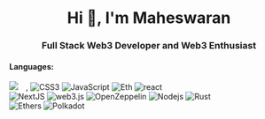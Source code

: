 
<h1 align="center">Hi 👋, I'm Maheswaran</h1>
<h3 align="center">Full Stack Web3 Developer and Web3 Enthusiast</h3>


#### Languages:
<img src="https://img.shields.io/badge/html5-%23E34F26.svg?style=for-the-badge&logo=html5&logoColor=white" style="margin-right: 10px"> ,
![CSS3](https://img.shields.io/badge/css3-%231572B6.svg?style=for-the-badge&logo=css3&logoColor=white) 
![JavaScript](https://img.shields.io/badge/javascript-%23323330.svg?style=for-the-badge&logo=javascript&logoColor=%23F7DF1E) 
![Eth](	https://img.shields.io/badge/Ethereum-3C3C3D?logo=ethereum&logoColor=fff&style=for-the-badge) 
![react](https://img.shields.io/badge/React-61DAFB.svg?style=for-the-badge&logo=React&logoColor=black) <br>
![NextJS](https://img.shields.io/badge/Next.js-000000.svg?style=for-the-badge&logo=nextdotjs&logoColor=white) 
![web3.js](https://img.shields.io/badge/Web3.js-F16822?logo=web3dotjs&logoColor=fff&style=for-the-badge) 
![OpenZeppelin](https://img.shields.io/badge/OpenZeppelin-4E5EE4?logo=openzeppelin&logoColor=fff&style=for-the-badge) 
![Nodejs](https://img.shields.io/badge/Node.js-5FA04E.svg?style=for-the-badge&logo=nodedotjs&logoColor=white) 
![Rust](https://img.shields.io/badge/Rust-000000.svg?style=for-the-badge&logo=Rust&logoColor=white) <br>
![Ethers](https://img.shields.io/badge/Ethers-2535A0.svg?style=for-the-badge&logo=Ethers&logoColor=white) 
![Polkadot](https://img.shields.io/badge/Polkadot-E6007A.svg?style=for-the-badge&logo=Polkadot&logoColor=white) 
